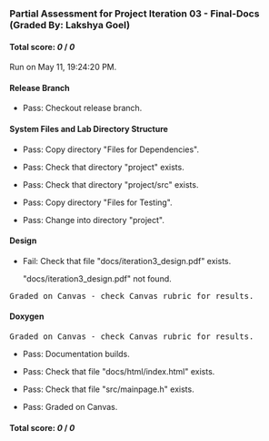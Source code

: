 ### Partial Assessment for Project Iteration 03 - Final-Docs (Graded By: Lakshya Goel)

#### Total score: _0_ / _0_

Run on May 11, 19:24:20 PM.


#### Release Branch

+ Pass: Checkout release branch.




#### System Files and Lab Directory Structure

+ Pass: Copy directory "Files for Dependencies".



+ Pass: Check that directory "project" exists.

+ Pass: Check that directory "project/src" exists.

+ Pass: Copy directory "Files for Testing".



+ Pass: Change into directory "project".


#### Design

+ Fail: Check that file "docs/iteration3_design.pdf" exists.

     "docs/iteration3_design.pdf" not found.


<pre>Graded on Canvas - check Canvas rubric for results.</pre>


#### Doxygen


<pre>Graded on Canvas - check Canvas rubric for results.</pre>

+ Pass: Documentation builds.



+ Pass: Check that file "docs/html/index.html" exists.

+ Pass: Check that file "src/mainpage.h" exists.

+ Pass: Graded on Canvas.



#### Total score: _0_ / _0_

